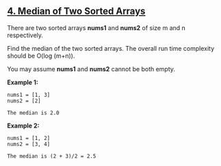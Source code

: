 ## [4. Median of Two Sorted Arrays](https://leetcode.com/problems/median-of-two-sorted-arrays/)

There are two sorted arrays **nums1** and **nums2** of size m and n respectively.

Find the median of the two sorted arrays. The overall run time complexity should be O(log (m+n)).

You may assume **nums1** and **nums2** cannot be both empty.

**Example 1:**

```$xslt
nums1 = [1, 3]
nums2 = [2]

The median is 2.0
```

**Example 2:**

```$xslt
nums1 = [1, 2]
nums2 = [3, 4]

The median is (2 + 3)/2 = 2.5
```
